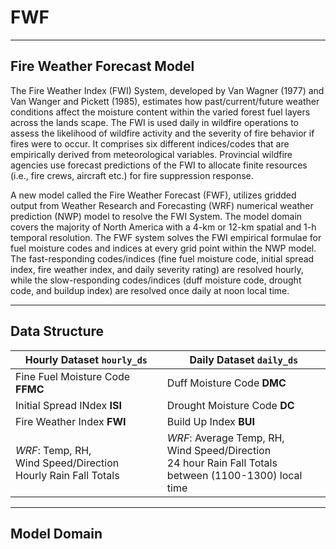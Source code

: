 # FWF
---
## Fire Weather Forecast Model

The Fire Weather Index (FWI) System, developed by Van Wagner (1977) and Van Wanger and Pickett (1985), estimates how past/current/future weather conditions affect the moisture content within the varied forest fuel layers across the lands scape. The FWI is used daily in wildfire operations to assess the likelihood of wildfire activity and the severity of fire behavior if fires were to occur. It comprises six different indices/codes that are empirically derived from meteorological variables. Provincial wildfire agencies use forecast predictions of the FWI to allocate finite resources (i.e., fire crews, aircraft etc.) for fire suppression response.

A new model called the Fire Weather Forecast (FWF), utilizes gridded output from Weather Research and Forecasting (WRF) numerical weather prediction (NWP) model to resolve the FWI System. The model domain covers the majority of North America with a 4-km or 12-km spatial and 1-h temporal resolution. The FWF system solves the FWI empirical formulae for fuel moisture codes and indices at every grid point within the NWP model. The fast-responding codes/indices (fine fuel moisture code, initial spread index, fire weather index, and daily severity rating) are resolved hourly, while the slow-responding codes/indices (duff moisture code, drought code, and buildup index) are resolved once daily at noon local time.

---
## Data Structure



| Hourly Dataset `hourly_ds`  | Daily Dataset `daily_ds`  |
 --------------------------- | ------------------------- |
| Fine Fuel Moisture Code **FFMC**  | Duff Moisture Code **DMC**  |
| Initial Spread INdex **ISI**  | Drought Moisture Code **DC**  |
| Fire Weather Index **FWI** | Build Up Index **BUI** |
| *WRF*: Temp, RH, <br> Wind Speed/Direction <br> Hourly Rain Fall Totals | *WRF*: Average Temp, RH, <br> Wind Speed/Direction <br> 24 hour Rain Fall Totals <br> between (1100-1300) local time|

---
## Model Domain
